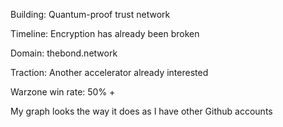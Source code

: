 Building: Quantum-proof trust network

Timeline: Encryption has already been broken

Domain: thebond.network

Traction: Another accelerator already interested



Warzone win rate: 50% +

My graph looks the way it does as I have other Github accounts
